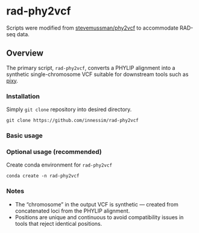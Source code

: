 # rad-phy2vcf
Scripts were modified from [stevemussman/phy2vcf](https://github.com/stevemussmann/phy2vcf) to accommodate RAD-seq data.
## Overview
The primary script, `rad-phy2vcf`, converts a PHYLIP alignment into a synthetic single-chromosome VCF suitable for downstream tools such as [pixy](https://pixy.readthedocs.io/en/latest/index.html).
### Installation
Simply `git clone` repository into desired directory.
```
git clone https://github.com/innessim/rad-phy2vcf
```
### Basic usage
### Optional usage (recommended)
Create conda environment for `rad-phy2vcf`
```
conda create -n rad-phy2vcf
```

### Notes
- The “chromosome” in the output VCF is synthetic — created from concatenated loci from the PHYLIP alignment.
- Positions are unique and continuous to avoid compatibility issues in tools that reject identical positions.
